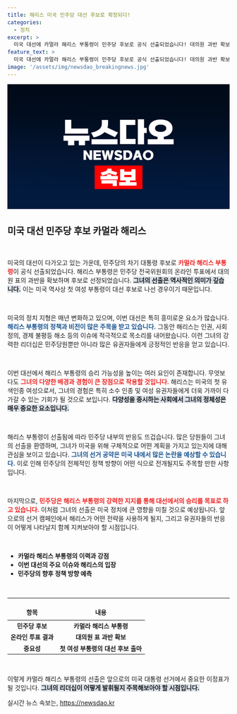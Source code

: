 ```yaml
---
title: 해리스 미국 민주당 대선 후보로 확정되다!
categories:
  - 정치
excerpt: >
  미국 대선에 카멀라 해리스 부통령이 민주당 후보로 공식 선출되었습니다! 대의원 과반 확보로 역사적인 순간이 등장한 이 소식을 놓치지 마세요!
feature_text: >
  미국 대선에 카멀라 해리스 부통령이 민주당 후보로 공식 선출되었습니다! 대의원 과반 확보로 역사적인 순간이 등장한 이 소식을 놓치지 마세요!
image: '/assets/img/newsdao_breakingnews.jpg'
---
```


<p><img src="/assets/img/newsdao_breakingnews.jpg" alt="cryptoinkorea 속보" /></p>

<h2 data-ke-size="size26">미국 대선 민주당 후보 카멀라 해리스</h2>

<p data-ke-size="size16">&nbsp;</p>

<p>미국의 대선이 다가오고 있는 가운데, 민주당의 차기 대통령 후보로 <b><span style="color: #ee2323;">카멀라 해리스 부통령</span></b>이 공식 선출되었습니다. 해리스 부통령은 민주당 전국위원회의 온라인 투표에서 대의원 표의 과반을 확보하며 후보로 선정되었습니다. <b><span style="background-color: #21538527;">그녀의 선출은 역사적인 의미가 깊습니다.</span></b> 이는 미국 역사상 첫 여성 부통령이 대선 후보로 나선 경우이기 때문입니다. </p>

<p data-ke-size="size16">&nbsp;</p>

<p>미국의 정치 지형은 매년 변화하고 있으며, 이번 대선은 특히 흥미로운 요소가 많습니다. <b><span style="color: #1a5490;">해리스 부통령의 정책과 비전이 많은 주목을 받고 있습니다.</span></b> 그동안 해리스는 인권, 사회 정의, 경제 불평등 해소 등의 이슈에 적극적으로 목소리를 내어왔습니다. 이런 그녀의 강력한 리더십은 민주당원뿐만 아니라 많은 유권자들에게 긍정적인 반응을 얻고 있습니다.</p>

<p data-ke-size="size16">&nbsp;</p>

<p>이번 대선에서 해리스 부통령의 승리 가능성을 높이는 여러 요인이 존재합니다. 무엇보다도 <b><span style="color: #ee2323;">그녀의 다양한 배경과 경험이 큰 장점으로 작용할 것입니다.</span></b> 해리스는 미국의 첫 유색인종 여성으로서, 그녀의 경험은 특히 소수 인종 및 여성 유권자들에게 더욱 가까이 다가갈 수 있는 기회가 될 것으로 보입니다. <b><span style="background-color: #21538527;">다양성을 중시하는 사회에서 그녀의 정체성은 매우 중요한 요소입니다.</span></b></p>

<p data-ke-size="size16">&nbsp;</p>

<p>해리스 부통령이 선출됨에 따라 민주당 내부의 반응도 뜨겁습니다. 많은 당원들이 그녀의 선출을 환영하며, 그녀가 미국을 위해 구체적으로 어떤 계획을 가지고 있는지에 대해 관심을 보이고 있습니다. <b><span style="color: #1a5490;">그녀의 선거 공약은 미국 내에서 많은 논란을 예상할 수 있습니다.</span></b> 이로 인해 민주당의 전체적인 정책 방향이 어떤 식으로 전개될지도 주목할 만한 사항입니다.</p>

<p data-ke-size="size16">&nbsp;</p>

<p>마지막으로, <b><span style="color: #ee2323;">민주당은 해리스 부통령의 강력한 지지를 통해 대선에서의 승리를 목표로 하고 있습니다.</span></b> 이처럼 그녀의 선출은 미국 정치에 큰 영향을 미칠 것으로 예상됩니다. 앞으로의 선거 캠페인에서 해리스가 어떤 전략을 사용하게 될지, 그리고 유권자들의 반응이 어떻게 나타날지 함께 지켜보아야 할 시점입니다.</p>

<p data-ke-size="size16">&nbsp;</p>

<ul>
    <li><b>카멀라 해리스 부통령의 이력과 강점</b></li>
    <li><b>이번 대선의 주요 이슈와 해리스의 입장</b></li>
    <li><b>민주당의 향후 정책 방향 예측</b></li>
</ul>

<p data-ke-size="size16">&nbsp;</p>

<hr style="height: 1px; border: none; border-top: 1px solid #eee;" />

<table style="width: 100%;">
    <thead>
        <tr>
            <td style="text-align: center; height: 30px;"><b>항목</b></td>
            <td style="text-align: center; height: 30px;"><b>내용</b></td>
        </tr>
    </thead>
    <tbody>
        <tr>
            <td style="text-align: center; height: 17px;"><b>민주당 후보</b></td>
            <td style="text-align: center; height: 17px;"><b>카멀라 해리스 부통령</b></td>
        </tr>
        <tr>
            <td style="text-align: center; height: 17px;"><b>온라인 투표 결과</b></td>
            <td style="text-align: center; height: 17px;"><b>대의원 표 과반 확보</b></td>
        </tr>
        <tr>
            <td style="text-align: center; height: 17px;"><b>중요성</b></td>
            <td style="text-align: center; height: 17px;"><b>첫 여성 부통령의 대선 후보 출마</b></td>
        </tr>
    </tbody>
</table>

<p data-ke-size="size16">&nbsp;</p>

<p>이렇게 카멀라 해리스 부통령의 선출은 앞으로의 미국 대통령 선거에서 중요한 이정표가 될 것입니다. <b><span style="background-color: #21538527;">그녀의 리더십이 어떻게 발휘될지 주목해보아야 할 시점입니다.</span></b></p>
실시간 뉴스 속보는, <a href="https://newsdao.kr" rel="dofollow">https://newsdao.kr</a>


